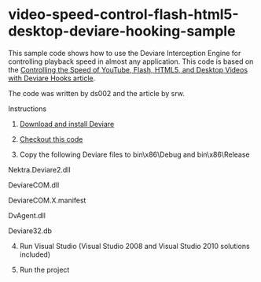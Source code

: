 video-speed-control-flash-html5-desktop-deviare-hooking-sample
==============================================================

This sample code shows how to use the Deviare Interception Engine for controlling playback speed in almost any application.
This code is based on the [Controlling the Speed of YouTube, Flash, HTML5, and Desktop Videos with Deviare Hooks article](http://blog.nektra.com/main/2012/06/13/controlling-the-speed-of-youtube-flash-html5-and-desktop-videos-with-deviare-hooks/).

The code was written by ds002 and the article by srw.

Instructions

1. [Download and install Deviare](http://www.nektra.com/products/deviare-api-hook-windows/download)

2. [Checkout this code](https://github.com/srw/video-speed-control-flash-html5-desktop-deviare-hooking-sample)

3. Copy the following Deviare files to bin\x86\Debug and bin\x86\Release

Nektra.Deviare2.dll

DeviareCOM.dll

DeviareCOM.X.manifest

DvAgent.dll

Deviare32.db

4. Run Visual Studio (Visual Studio 2008 and Visual Studio 2010 solutions included)

5. Run the project
